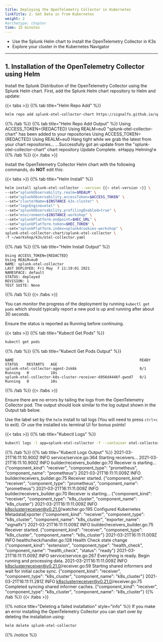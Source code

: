 ```yaml
---
title: Deploying the OpenTelemetry Collector in Kubernetes
linkTitle: 2. Get Data in from Kubernetes
weight: 2
#archetype: chapter
time: 15 minutes
---
```


* Use the Splunk Helm chart to install the OpenTelemetry Collector in K3s
* Explore your cluster in the Kubernetes Navigator

---

## 1. Installation of the OpenTelemetry Collector using Helm

Install the Splunk Distribution of the OpenTelemetry Collector using the Splunk Helm chart. First, add the Splunk Helm chart repository to Helm and update:

{{< tabs >}}
{{% tab title="Helm Repo Add" %}}

``` bash
helm repo add splunk-otel-collector-chart https://signalfx.github.io/splunk-otel-collector-chart && helm repo update
```

{{% /tab %}}
{{% tab title="Helm Repo Add Output" %}}
Using ACCESS_TOKEN={REDACTED}
Using REALM=eu0
"splunk-otel-collector-chart" has been added to your repositories
Using ACCESS_TOKEN={REDACTED}
Using REALM=eu0
Hang tight while we grab the latest from your chart repositories...
...Successfully got an update from the "splunk-otel-collector-chart" chart repository
Update Complete. ⎈Happy Helming!⎈
{{% /tab %}}
{{< /tabs >}}

Install the OpenTelemetry Collector Helm chart with the following commands, do **NOT** edit this:

{{< tabs >}}
{{% tab title="Helm Install" %}}

```bash
helm install splunk-otel-collector --version {{< otel-version >}} \
--set="splunkObservability.realm=$REALM" \
--set="splunkObservability.accessToken=$ACCESS_TOKEN" \
--set="clusterName=$INSTANCE-k3s-cluster" \
--set="logsEngine=otel" \
--set="splunkObservability.profilingEnabled=true" \
--set="environment=$INSTANCE-workshop" \
--set="splunkPlatform.endpoint=$HEC_URL" \
--set="splunkPlatform.token=$HEC_TOKEN" \
--set="splunkPlatform.index=splunk4rookies-workshop" \
splunk-otel-collector-chart/splunk-otel-collector \
-f ~/workshop/k3s/otel-collector.yaml

```
<!--
``` bash
helm install splunk-otel-collector --version {{< otel-version >}} \
--set="splunkObservability.realm=$REALM" \
--set="splunkObservability.accessToken=$ACCESS_TOKEN" \
--set="clusterName=$INSTANCE-k3s-cluster" \
--set="logsEngine=otel" \
--set="splunkObservability.profilingEnabled=true" \
--set="splunkObservability.infrastructureMonitoringEventsEnabled=true" \
--set="environment=$INSTANCE-workshop" \
splunk-otel-collector-chart/splunk-otel-collector \
-f ~/workshop/k3s/otel-collector.yaml
```
-->
{{% /tab %}}
{{% tab title="Helm Install Output" %}}

``` text
Using ACCESS_TOKEN={REDACTED}
Using REALM=eu0
NAME: splunk-otel-collector
LAST DEPLOYED: Fri May  7 11:19:01 2021
NAMESPACE: default
STATUS: deployed
REVISION: 1
TEST SUITE: None
```

{{% /tab %}}
{{< /tabs >}}

You can monitor the progress of the deployment by running `kubectl get pods` which should typically report a new pod is up and running after about 30 seconds.

Ensure the status is reported as Running before continuing.

{{< tabs >}}
{{% tab title="Kubectl Get Pods" %}}

``` bash
kubectl get pods
```

{{% /tab %}}
{{% tab title="Kubectl Get Pods Output" %}}

``` text
NAME                                                          READY   STATUS    RESTARTS   AGE
splunk-otel-collector-agent-2sk6k                             0/1     Running   0          10s
splunk-otel-collector-k8s-cluster-receiver-6956d4446f-gwnd7   0/1     Running   0          10s
```

{{% /tab %}}
{{< /tabs >}}

Ensure there are no errors by tailing the logs from the OpenTelemetry Collector pod. The output should look similar to the log output shown in the Output tab below.

Use the label set by the `helm` install to tail logs (You will need to press `ctrl+c` to exit). Or use the installed `k9s` terminal UI for bonus points!

{{< tabs >}}
{{% tab title="Kubectl Logs" %}}

``` bash
kubectl logs -l app=splunk-otel-collector -f --container otel-collector
```

{{% /tab %}}
{{% tab title="Kubectl Logs Output" %}}
2021-03-21T16:11:10.900Z        INFO    service/service.go:364  Starting receivers...
2021-03-21T16:11:10.900Z        INFO    builder/receivers_builder.go:70 Receiver is starting... {"component_kind": "receiver", "component_type": "prometheus", "component_name": "prometheus"}
2021-03-21T16:11:11.009Z        INFO    builder/receivers_builder.go:75 Receiver started.       {"component_kind": "receiver", "component_type": "prometheus", "component_name": "prometheus"}
2021-03-21T16:11:11.009Z        INFO    builder/receivers_builder.go:70 Receiver is starting... {"component_kind": "receiver", "component_type": "k8s_cluster", "component_name": "k8s_cluster"}
2021-03-21T16:11:11.009Z        INFO    k8sclusterreceiver@v0.21.0/watcher.go:195       Configured Kubernetes MetadataExporter  {"component_kind": "receiver", "component_type": "k8s_cluster", "component_name": "k8s_cluster", "exporter_name": "signalfx"}
2021-03-21T16:11:11.009Z        INFO    builder/receivers_builder.go:75 Receiver started.       {"component_kind": "receiver", "component_type": "k8s_cluster", "component_name": "k8s_cluster"}
2021-03-21T16:11:11.009Z        INFO    healthcheck/handler.go:128      Health Check state change       {"component_kind": "extension", "component_type": "health_check", "component_name": "health_check", "status": "ready"}
2021-03-21T16:11:11.009Z        INFO    service/service.go:267  Everything is ready. Begin running and processing data.
2021-03-21T16:11:11.009Z        INFO    k8sclusterreceiver@v0.21.0/receiver.go:59       Starting shared informers and wait for initial cache sync.      {"component_kind": "receiver", "component_type": "k8s_cluster", "component_name": "k8s_cluster"}
2021-03-21T16:11:11.281Z        INFO    k8sclusterreceiver@v0.21.0/receiver.go:75       Completed syncing shared informer caches.       {"component_kind": "receiver", "component_type": "k8s_cluster", "component_name": "k8s_cluster"}
{{% /tab %}}
{{< /tabs >}}

{{% notice title="Deleting a failed installation" style="info" %}}
If you make an error installing the OpenTelemetry Collector you can start over by deleting the installation using:

``` sh
helm delete splunk-otel-collector
```

{{% /notice %}}
